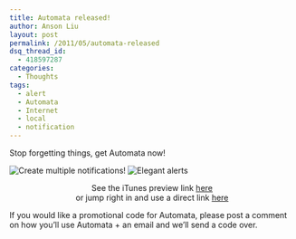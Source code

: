 ```yaml
---
title: Automata released!
author: Anson Liu
layout: post
permalink: /2011/05/automata-released
dsq_thread_id:
  - 418597287
categories:
  - Thoughts
tags:
  - alert
  - Automata
  - Internet
  - local
  - notification
---
```

Stop forgetting things, get Automata now!

<img class="alignleft size-full wp-image-720" title="automata typing" src="https://i0.wp.com/apparentetch.com/wp-content/uploads/2011/05/mzl.dxdypsyy.320x480-75.jpg?resize=224%2C336" alt="Create multiple notifications!" data-recalc-dims="1" /> <img class="alignright size-full wp-image-721" title="automata alert" src="https://i2.wp.com/apparentetch.com/wp-content/uploads/2011/05/mzl.lvlnlgqa.320x480-75.jpg?resize=224%2C336" alt="Elegant alerts" data-recalc-dims="1" />

<p style="text-align: center;">
  See the iTunes preview link <a href="http://itunes.apple.com/us/app/automata-alert/id438020523?mt=8&#038;ls=1">here</a><br /> or jump right in and use a direct link <a href="http://itunes.com/apps/automataalert" target="_blank">here</a>
</p>

If you would like a promotional code for Automata, please post a comment on how you&#8217;ll use Automata + an email and we&#8217;ll send a code over.